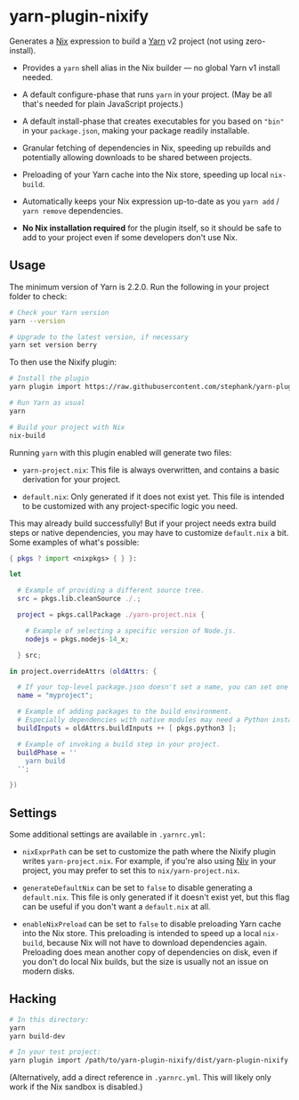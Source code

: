 # yarn-plugin-nixify

Generates a [Nix] expression to build a [Yarn] v2 project (not using
zero-install).

- Provides a `yarn` shell alias in the Nix builder — no global Yarn v1 install
  needed.

- A default configure-phase that runs `yarn` in your project. (May be all
  that's needed for plain JavaScript projects.)

- A default install-phase that creates executables for you based on `"bin"` in
  your `package.json`, making your package readily installable.

- Granular fetching of dependencies in Nix, speeding up rebuilds and
  potentially allowing downloads to be shared between projects.

- Preloading of your Yarn cache into the Nix store, speeding up local
  `nix-build`.

- Automatically keeps your Nix expression up-to-date as you `yarn add` /
  `yarn remove` dependencies.

- **No Nix installation required** for the plugin itself, so it should be safe
  to add to your project even if some developers don't use Nix.

[nix]: https://nixos.org
[yarn]: https://yarnpkg.com

## Usage

The minimum version of Yarn is 2.2.0. Run the following in your project folder
to check:

```sh
# Check your Yarn version
yarn --version

# Upgrade to the latest version, if necessary
yarn set version berry
```

To then use the Nixify plugin:

```sh
# Install the plugin
yarn plugin import https://raw.githubusercontent.com/stephank/yarn-plugin-nixify/main/dist/yarn-plugin-nixify.js

# Run Yarn as usual
yarn

# Build your project with Nix
nix-build
```

Running `yarn` with this plugin enabled will generate two files:

- `yarn-project.nix`: This file is always overwritten, and contains a basic
  derivation for your project.

- `default.nix`: Only generated if it does not exist yet. This file is intended
  to be customized with any project-specific logic you need.

This may already build successfully! But if your project needs extra build
steps or native dependencies, you may have to customize `default.nix` a bit.
Some examples of what's possible:

```nix
{ pkgs ? import <nixpkgs> { } }:

let

  # Example of providing a different source tree.
  src = pkgs.lib.cleanSource ./.;

  project = pkgs.callPackage ./yarn-project.nix {

    # Example of selecting a specific version of Node.js.
    nodejs = pkgs.nodejs-14_x;

  } src;

in project.overrideAttrs (oldAttrs: {

  # If your top-level package.json doesn't set a name, you can set one here.
  name = "myproject";

  # Example of adding packages to the build environment.
  # Especially dependencies with native modules may need a Python installation.
  buildInputs = oldAttrs.buildInputs ++ [ pkgs.python3 ];

  # Example of invoking a build step in your project.
  buildPhase = ''
    yarn build
  '';

})
```

## Settings

Some additional settings are available in `.yarnrc.yml`:

- `nixExprPath` can be set to customize the path where the Nixify plugin writes
  `yarn-project.nix`. For example, if you're also using [Niv] in your project,
  you may prefer to set this to `nix/yarn-project.nix`.

- `generateDefaultNix` can be set to `false` to disable generating a
  `default.nix`. This file is only generated if it doesn't exist yet, but this
  flag can be useful if you don't want a `default.nix` at all.

- `enableNixPreload` can be set to `false` to disable preloading Yarn cache
  into the Nix store. This preloading is intended to speed up a local
  `nix-build`, because Nix will not have to download dependencies again.
  Preloading does mean another copy of dependencies on disk, even if you don't
  do local Nix builds, but the size is usually not an issue on modern disks.

[niv]: https://github.com/nmattia/niv

## Hacking

```sh
# In this directory:
yarn
yarn build-dev

# In your test project:
yarn plugin import /path/to/yarn-plugin-nixify/dist/yarn-plugin-nixify.dev.js
```

(Alternatively, add a direct reference in `.yarnrc.yml`. This will likely only
work if the Nix sandbox is disabled.)
